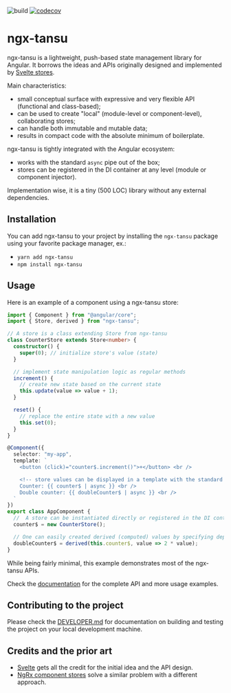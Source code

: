 ![build](https://github.com/AmadeusITGroup/ngx-tansu/workflows/ci/badge.svg) [![codecov](https://codecov.io/gh/AmadeusITGroup/ngx-tansu/branch/master/graph/badge.svg)](https://codecov.io/gh/AmadeusITGroup/ngx-tansu)

# ngx-tansu

ngx-tansu is a lightweight, push-based state management library for Angular. 
It borrows the ideas and APIs originally designed and implemented by [Svelte stores](https://github.com/sveltejs/rfcs/blob/master/text/0002-reactive-stores.md).

Main characteristics:
* small conceptual surface with expressive and very flexible API (functional and class-based);
* can be used to create "local" (module-level or component-level), collaborating stores;
* can handle both immutable and mutable data;
* results in compact code with the absolute minimum of boilerplate.

ngx-tansu is tightly integrated with the Angular ecosystem:
* works with the standard `async` pipe out of the box;
* stores can be registered in the DI container at any level (module or component injector).

Implementation wise, it is a tiny (500 LOC) library without any external dependencies.

## Installation

You can add ngx-tansu to your project by installing the `ngx-tansu` package using your favorite package manager, ex.:
* `yarn add ngx-tansu`
* `npm install ngx-tansu`

## Usage

Here is an example of a component using a ngx-tansu store:

```typescript
import { Component } from "@angular/core";
import { Store, derived } from "ngx-tansu";

// A store is a class extending Store from ngx-tansu
class CounterStore extends Store<number> {
  constructor() {
    super(0); // initialize store's value (state)
  }

  // implement state manipulation logic as regular methods
  increment() {
    // create new state based on the current state
    this.update(value => value + 1);
  }

  reset() {
    // replace the entire state with a new value
    this.set(0);
  }
}

@Component({
  selector: "my-app",
  template: `
    <button (click)="counter$.increment()">+</button> <br />

    <!-- store values can be displayed in a template with the standard async pipe -->
    Counter: {{ counter$ | async }} <br />
    Double counter: {{ doubleCounter$ | async }} <br />
  `
})
export class AppComponent {
  //  A store can be instantiated directly or registered in the DI container
  counter$ = new CounterStore();

  // One can easily created derived (computed) values by specifying dependant stores and a transformation function
  doubleCounter$ = derived(this.counter$, value => 2 * value);
}
```

While being fairly minimal, this example demonstrates most of the ngx-tansu APIs. 

Check the [documentation](http://amadeusitgroup.github.io/ngx-tansu/) for the complete API and more usage examples.

## Contributing to the project

Please check the [DEVELOPER.md](DEVELOPER.md) for documentation on building and testing the project on your local development machine.

## Credits and the prior art

* [Svelte](https://github.com/sveltejs/rfcs/blob/master/text/0002-reactive-stores.md) gets all the credit for the initial idea and the API design.
* [NgRx component stores](https://hackmd.io/zLKrFIadTMS2T6zCYGyHew?view) solve a similar problem with a different approach.

